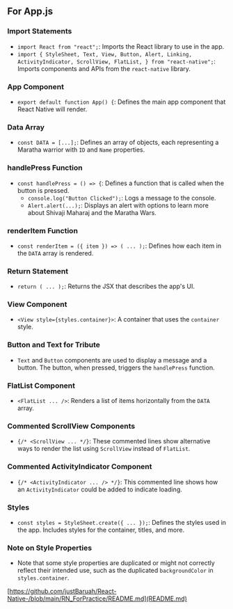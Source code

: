 ## For App.js
### Import Statements
- `import React from "react";`: Imports the React library to use in the app.
- `import { StyleSheet, Text, View, Button, Alert, Linking, ActivityIndicator, ScrollView, FlatList, } from "react-native";`: Imports components and APIs from the `react-native` library.

### App Component
- `export default function App() {`: Defines the main app component that React Native will render.

### Data Array
- `const DATA = [...];`: Defines an array of objects, each representing a Maratha warrior with `ID` and `Name` properties.

### handlePress Function
- `const handlePress = () => {`: Defines a function that is called when the button is pressed.
    - `console.log("Button Clicked");`: Logs a message to the console.
    - `Alert.alert(...);`: Displays an alert with options to learn more about Shivaji Maharaj and the Maratha Wars.

### renderItem Function
- `const renderItem = ({ item }) => ( ... );`: Defines how each item in the `DATA` array is rendered.

### Return Statement
- `return ( ... );`: Returns the JSX that describes the app's UI.

### View Component
- `<View style={styles.container}>`: A container that uses the `container` style.

### Button and Text for Tribute
- `Text` and `Button` components are used to display a message and a button. The button, when pressed, triggers the `handlePress` function.

### FlatList Component
- `<FlatList ... />`: Renders a list of items horizontally from the `DATA` array.

### Commented ScrollView Components
- `{/* <ScrollView ... */}`: These commented lines show alternative ways to render the list using `ScrollView` instead of `FlatList`.

### Commented ActivityIndicator Component
- `{/* <ActivityIndicator ... /> */}`: This commented line shows how an `ActivityIndicator` could be added to indicate loading.

### Styles
- `const styles = StyleSheet.create({ ... });`: Defines the styles used in the app. Includes styles for the container, titles, and more.

### Note on Style Properties
- Note that some style properties are duplicated or might not correctly reflect their intended use, such as the duplicated `backgroundColor` in `styles.container`.

[https://github.com/justBaruah/React-Native-/blob/main/RN_ForPractice/README.md](README.md)
